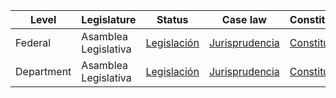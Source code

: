 | Level | Legislature | Status | Case law | Constitution |
|---|---|---|---|---|
| Federal | Asamblea Legislativa | [Legislación](https://www.asamblea.gob.sv/legislacion/) | [Jurisprudencia](https://www.asamblea.gob.sv/jurisprudencia/) | [Constitución](https://www.asamblea.gob.sv/legislacion/constitucion-de-la-republica-de-el-salvador/) |
| Department | Asamblea Legislativa | [Legislación](https://www.asamblea.gob.sv/legislacion/) | [Jurisprudencia](https://www.asamblea.gob.sv/jurisprudencia/) | [Constitución](https://www.asamblea.gob.sv/legislacion/constitucion-de-la-republica-de-el-salvador/) |